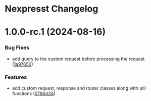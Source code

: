 # Nexpresst Changelog

# 1.0.0-rc.1 (2024-08-16)


### Bug Fixes

* add query to the custom request before processing the request ([1a97650](https://github.com/demirtasdurmus/nexpresst/commit/1a976506e72d90d1cd46e0272ff988598bc470a1))


### Features

* add custom request, response and router classes along with util functions ([0796434](https://github.com/demirtasdurmus/nexpresst/commit/0796434b3d4a82d5e86e1c702844f90bf0dec6fb))
